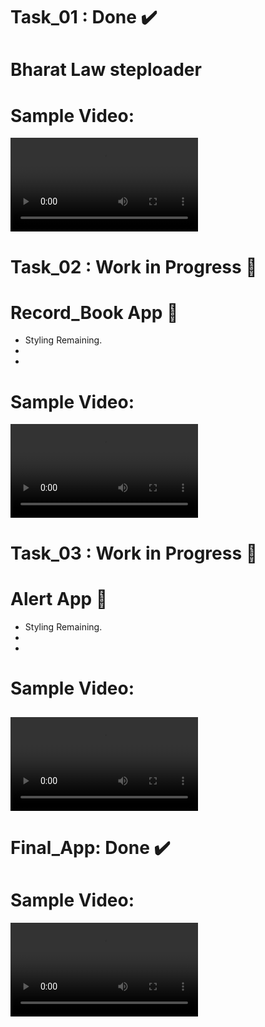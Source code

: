 # Task_01 : Done ✔️
# Bharat Law steploader
# Sample Video:
<video src = "https://github.com/Ritikkumar992/twitterQuery/assets/75531808/77be9706-6d05-4276-9b1c-3abc4af7672d"></video>

# Task_02 : Work in Progress 🔄️
# Record_Book App 📱
- Styling Remaining.
-
-
# Sample Video:
<video src = "https://github.com/Ritikkumar992/projectBharatLaw/assets/75531808/95fe4d51-1dc8-4a4b-863d-8dc92c5ecfab"></video>

# Task_03 : Work in Progress 🔄️
# Alert App 🔔
- Styling Remaining.
-
-
# Sample Video:
<video src = "https://github.com/Ritikkumar992/projectBharatLaw/assets/75531808/5117f566-ec7a-4342-8339-8a003842a73d"></video>
-

# Final_App: Done ✔️
# Sample Video:
<video src = "https://github.com/Ritikkumar992/projectBharatLaw/assets/75531808/d692cb97-f409-4d11-b89c-eef9acd3286c"></video>
